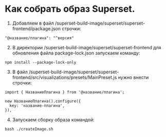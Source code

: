 # Как собрать образ Superset.
1. Добавляем в файл /superset-build-image/superset/superset-frontend/package.json строчки:
```
"@название/плагина": "^версия"
```
2. В директории /superset-build-image/superset/superset-frontend для обновления файла package-lock.json запускаем команду:
```
npm install --package-lock-only
```
3. В файл /superset-build-image/superset/superset-frontend/src/visualizations/presets/MainPreset.js нужно внести строчки:
```
import { НазваниеПлагина } from '@название/плагина';
```
```
new НазваниеПлагина().configure({
  key: 'название-плагина',
}),
```
4. Запускаем сборку образа командой:
```
bash ./createImage.sh
```
